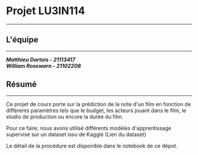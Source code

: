 # Projet LU3IN114  
___  

## L'équipe
___  

**_Matthieu Dartois - 21113417_**  
**_William Rosewarn - 21102208_**

## Résumé
___  

Ce projet de cours porte sur la prédiction de la note d'un film en fonction de différents paramètres tels que le budget, les acteurs jouant dans le film, le studio de production ou encore la durée du film.  
  
Pour ce faire, nous avons utilisé différents modèles d'apprentissage supervisé sur un dataset issu de Kaggle (Lien du dataset)  

Le détail de la procédure est disponible dans le notebook de ce dépot.